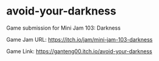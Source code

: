 # avoid-your-darkness
Game submission for Mini Jam 103: Darkness

Game Jam URL: https://itch.io/jam/mini-jam-103-darkness

Game Link: https://ganteng00.itch.io/avoid-your-darkness
